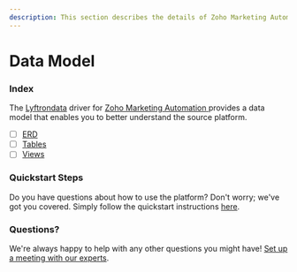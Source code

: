 ```yaml
---
description: This section describes the details of Zoho Marketing Automation ERD, Tables, and Views.
---
```


# Data Model

### Index

The  [Lyftrondata](https://www.lyftrondata.com/) driver for [Zoho Marketing Automation](https://www.lyftrondata.com/integration/zoho-marketing-automation/)[ ](https://www.lyftrondata.com/integration/zoho-marketing-automation/)provides a data model that enables you to better understand the source platform.

* [ ] [ERD](../../../business-analytics/zoho-marketing-automation/data-model/erd.md)
* [ ] [Tables](../../../business-analytics/zoho-marketing-automation/data-model/tables.md)
* [ ] [Views](../../../business-analytics/zoho-marketing-automation/data-model/views.md)

### Quickstart Steps

Do you have questions about how to use the platform? Don't worry; we've got you covered. Simply follow the quickstart instructions [here](../../../../quickstart-steps.md).

### Questions? <a href="#questions" id="questions"></a>

We're always happy to help with any other questions you might have! [Set up a meeting with our experts](https://www.lyftrondata.com/book-a-meeting/).

